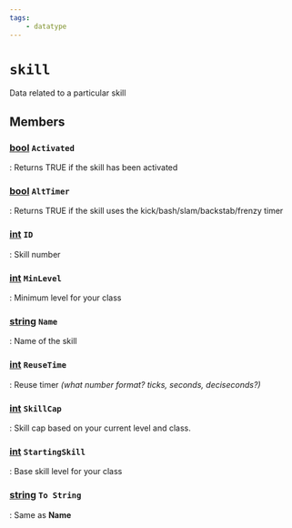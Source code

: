 ```yaml
---
tags:
    - datatype
---
```

# `skill`

Data related to a particular skill

## Members

### [bool][bool] `Activated`

:   Returns TRUE if the skill has been activated

### [bool][bool] `AltTimer`

:   Returns TRUE if the skill uses the kick/bash/slam/backstab/frenzy timer

### [int][int] `ID`

:   Skill number

### [int][int] `MinLevel`

:   Minimum level for your class

### [string][string] `Name`

:   Name of the skill

### [int][int] `ReuseTime`

:   Reuse timer _(what number format? ticks, seconds, deciseconds?)_

### [int][int] `SkillCap`

:   Skill cap based on your current level and class.

### [int][int] `StartingSkill`

:   Base skill level for your class

### [string][string] `To String`

:   Same as **Name**

[int]: datatype-int.md
[string]: datatype-string.md
[achievementobj]: datatype-achievementobj.md
[bool]: datatype-bool.md
[time]: datatype-time.md
[achievement]: datatype-achievement.md
[achievementcat]: datatype-achievementcat.md
[altability]: datatype-altability.md
[spell]: ../data-types/datatype-spell.md
[bandolieritem]: #bandolieritem-datatype
[int64]: datatype-int64.md
[timestamp]: datatype-timestamp.md
[float]: datatype-float.md
[buff]: datatype-buff.md
[spawn]: datatype-spawn.md
[auratype]: datatype-auratype.md
[item]: datatype-item.md
[worldlocation]: datatype-worldlocation.md
[ticks]: datatype-ticks.md
[fellowship]: datatype-fellowship.md
[strinrg]: datatype-string.md
[xtarget]: datatype-xtarget.md
[dzmember]: datatype-dzmember.md
[window]: datatype-window.md
[zone]: datatype-zone.md
[fellowshipmember]: datatype-fellowshipmember.md
[class]: datatype-class.md
[heading]: datatype-heading.md
[ground]: datatype-ground.md
[inifile]: datatype-inifile.md
[inifilesection]: datatype-inifilesection.md
[inifilesectionkey]: datatype-inifilesectionkey.md
[double]: datatype-double.md
[invslot]: datatype-invslot.md
[augtype]: datatype-augtype.md
[itemspell]: datatype-itemspell.md
[evolving]: datatype-evolving.md
[keyringitem]: datatype-keyringitem.md
[raidmember]: datatype-raidmember.md
